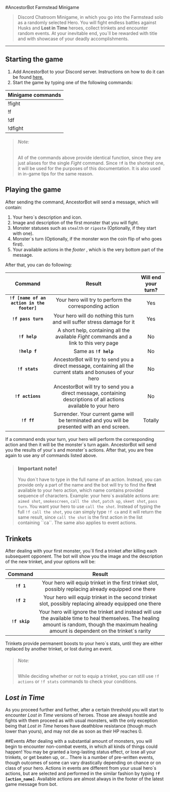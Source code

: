#AncestorBot Farmstead Minigame
> Discord Chatroom Minigame, in which you go into the Farmstead solo as a randomly selected Hero. You will fight endless battles against Husks and **Lost in Time** heroes, collect trinkets and encounter random events. At your inevitable end, you`ll be rewarded with title and with showcase of your deadly accomplishments.


------------


## Starting the game
 1. Add AncestorBot to your Discord server. Instructions on how to do it can be found [here.](README.md#invite-url "here.")
 2. Start the game by typing one of the following commands:
 
| Minigame commands  |
| :------------ |
|  !fight |
|  !f |
|  !df |
|  !dfight |

>###### Note:
>All of the commands above provide identical function, since they are just aliases for the single *Fight* command.
>Since  **``!f``** is the shortest one, it will be used for the purposes of this documentation. It is also used in in-game tips for the same reason.


## Playing the game

After sending the command, AncestorBot will send a message, which will contain:
1. Your hero\`s description and icon.
2. Image and description of the first monster that you will fight.
3. Monster statuses such as ``stealth`` or ``riposte`` (Optionally, if they start with one).
4. Monster\`s turn (Optionally, if the monster won the coin flip of who goes first).
5. Your available actions in the *footer* , which is the very bottom part of the message.

After that, you can do following:

| Command  | Result  | Will end your turn?  |
| :------------: | :------------: | :------------: |
|  **``!f [name of an action in the footer]``**  | Your hero will try to perform the corresponding action  |  Yes |
|   **``!f pass turn``** | Your hero will do nothing this turn and will suffer stress damage for it  | Yes  |
|  **``!f help``**  | A short help, containing all the available *Fight* commands and a link to this very page|  No |
|  **``!help f``**  |  Same as  **``!f help``** | No |
|  **``!f stats``**  |  AncestorBot will try to send you a direct message, containing all the current stats and bonuses of your hero| No |
|  **``!f actions``**  |  AncestorBot will try to send you a direct message, containing descriptions of all actions available to your hero| No |
|  **``!f ff``**  |  Surrender. Your current game will be terminated and you will be presented with an end screen.| Totally |

If a command ends your turn, your hero will perform the corresponding action and then it will be the monster\`s turn again. AncestorBot will send you the results of your\`s and monster\`s actions. 
After that, you are free again to use any of commands listed above.
> ### Important note!
>You don\`t have to type in the full name of an action. Instead, you can provide only a part of the name and the bot will try to find the **first** available to your hero action, which name contains provided sequence of characters.
>Example: your hero\`s available actions are: `aimed shot`, `smokescreen`, `call the shot`, `patch up`, `skeet shot`, `pass turn`. You want your hero to use `call the shot`. Instead of typing the full ``!f call the shot``, you can simply type ``!f ca`` and it will return the same result, since `call the shot` is the first action in the list containing \`\`ca\`\`.
>The same also applies to event actions.

## Trinkets
After dealing with your first monster, you\`ll find a trinket after killing each subsequent opponent. The bot will show you the image and the description of the new trinket, and your options will be:

|  Command | Result  |
| :------------: | :------------: |
|  **``!f 1``**  |  Your hero will equip trinket in the first trinket slot, possibly replacing already equipped one there |
|  **``!f 2``**  |  Your hero will equip trinket in the second trinket slot, possibly replacing already equipped one there |
| **``!f skip``**  |  Your hero will ignore the trinket and instead will use the available time to heal themselves. The healing amount is random, though the maximum healing amount is dependent on the trinket\`s rarity |

Trinkets provide permanent boosts to your hero\`s stats, until they are either replaced by another trinket, or lost during an event.

> ###### Note:
> While deciding whether or not to equip a trinket, you can still use `!f actions` or `!f stats` commands to check your conditions.

## *Lost in Time*
As you proceed further and further, after a certain threshold you will start to encounter *Lost in Time* versions of heroes. Those are always hostile and fights with them proceed as with usual monsters, with the only exception being that *Lost in Time* heroes have deathblow resistance (though much lower than yours), and may not die as soon as their HP reaches 0.

##Events
After dealing with a substantial amount of monsters, you will begin to encounter non-combat events, in which all kinds of things could happen! You may be granted a long-lasting status effect, or lose all your trinkets, or get beaten up, or...
There is a number of pre-written events, though outcomes of some can vary drastically depending on chance or on class of your hero.
Actions in events are different from your usual hero\`s actions, but are selected and performed in the similar fashion by typing **`!f [action_name]`**. Available actions are almost always in the footer of the latest game message from bot.
